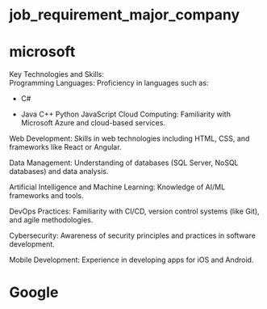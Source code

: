 # job_requirement_major_company

# microsoft

Key Technologies and Skills:<br />
Programming Languages: Proficiency in languages such as:

* C#
- Java
C++
Python
JavaScript
Cloud Computing: Familiarity with Microsoft Azure and cloud-based services.

Web Development: Skills in web technologies including HTML, CSS, and frameworks like React or Angular.

Data Management: Understanding of databases (SQL Server, NoSQL databases) and data analysis.

Artificial Intelligence and Machine Learning: Knowledge of AI/ML frameworks and tools.

DevOps Practices: Familiarity with CI/CD, version control systems (like Git), and agile methodologies.

Cybersecurity: Awareness of security principles and practices in software development.

Mobile Development: Experience in developing apps for iOS and Android.
# Google
  
